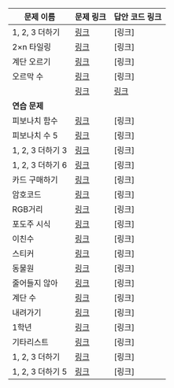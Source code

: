 |문제 이름|문제 링크|답안 코드 링크|
|---|---|---|
|1, 2, 3 더하기|[링크](boj.kr/9095)|[링크]|
|2×n 타일링|[링크](boj.kr/11726)|[링크]|
|계단 오르기|[링크](boj.kr/2579)|[링크]|
|오르막 수|[링크](boj.kr/11057)|[링크]|
||[링크](boj.kr/)|[링크]()|
|**연습 문제**|||
|피보나치 함수|[링크](boj.kr/1003)|[링크]|
|피보나치 수 5|[링크](boj.kr/10870)|[링크]|
|1, 2, 3 더하기 3|[링크](boj.kr/15988)|[링크]|
|1, 2, 3 더하기 6|[링크](boj.kr/15991)|[링크]|
|카드 구매하기|[링크](boj.kr/11052)|[링크]|
|암호코드|[링크](boj.kr/2011)|[링크]|
|RGB거리|[링크](boj.kr/1149)|[링크]|
|포도주 시식|[링크](boj.kr/2156)|[링크]|
|이친수|[링크](boj.kr/2193)|[링크]|
|스티커|[링크](boj.kr/9465)|[링크]|
|동물원|[링크](boj.kr/1309)|[링크]|
|줄어들지 않아|[링크](boj.kr/2688)|[링크]|
|계단 수|[링크](boj.kr/1562)|[링크]|
|내려가기|[링크](boj.kr/2096)|[링크]|
|1학년|[링크](boj.kr/5557)|[링크]|
|기타리스트|[링크](boj.kr/1495)|[링크]|
|1, 2, 3 더하기|[링크](boj.kr/9095)|[링크]|
|1, 2, 3 더하기 5|[링크](boj.kr/15990)|[링크]|